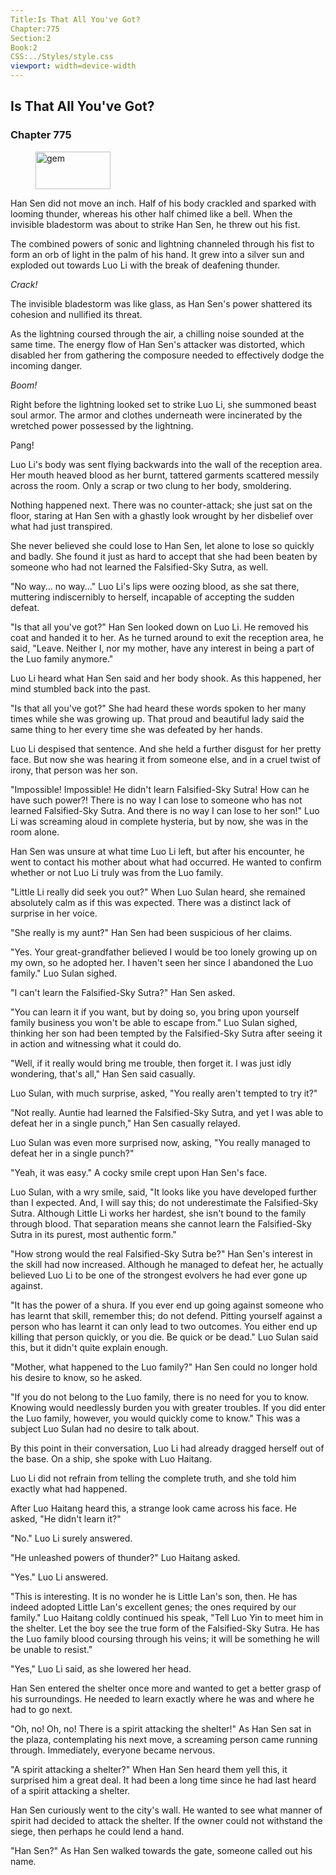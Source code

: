 ```yaml
---
Title:Is That All You've Got? 
Chapter:775 
Section:2 
Book:2 
CSS:../Styles/style.css 
viewport: width=device-width
---
```

  
## Is That All You've Got?
### Chapter 775
  
<figure>
	<img src="../Images/gem.gif" alt="gem" id="gem" width="120" height="60" />
</figure>
  

  
Han Sen did not move an inch. Half of his body crackled and sparked with looming thunder, whereas his other half chimed like a bell. When the invisible bladestorm was about to strike Han Sen, he threw out his fist.

The combined powers of sonic and lightning channeled through his fist to form an orb of light in the palm of his hand. It grew into a silver sun and exploded out towards Luo Li with the break of deafening thunder.

*Crack!*

The invisible bladestorm was like glass, as Han Sen's power shattered its cohesion and nullified its threat.

As the lightning coursed through the air, a chilling noise sounded at the same time. The energy flow of Han Sen's attacker was distorted, which disabled her from gathering the composure needed to effectively dodge the incoming danger.

*Boom!*

Right before the lightning looked set to strike Luo Li, she summoned beast soul armor. The armor and clothes underneath were incinerated by the wretched power possessed by the lightning.

Pang!

Luo Li's body was sent flying backwards into the wall of the reception area. Her mouth heaved blood as her burnt, tattered garments scattered messily across the room. Only a scrap or two clung to her body, smoldering.

Nothing happened next. There was no counter-attack; she just sat on the floor, staring at Han Sen with a ghastly look wrought by her disbelief over what had just transpired.

She never believed she could lose to Han Sen, let alone to lose so quickly and badly. She found it just as hard to accept that she had been beaten by someone who had not learned the Falsified-Sky Sutra, as well.

"No way... no way..." Luo Li's lips were oozing blood, as she sat there, muttering indiscernibly to herself, incapable of accepting the sudden defeat.

"Is that all you've got?" Han Sen looked down on Luo Li. He removed his coat and handed it to her. As he turned around to exit the reception area, he said, "Leave. Neither I, nor my mother, have any interest in being a part of the Luo family anymore."

Luo Li heard what Han Sen said and her body shook. As this happened, her mind stumbled back into the past.

"Is that all you've got?" She had heard these words spoken to her many times while she was growing up. That proud and beautiful lady said the same thing to her every time she was defeated by her hands.

Luo Li despised that sentence. And she held a further disgust for her pretty face. But now she was hearing it from someone else, and in a cruel twist of irony, that person was her son.

"Impossible! Impossible! He didn't learn Falsified-Sky Sutra! How can he have such power?! There is no way I can lose to someone who has not learned Falsified-Sky Sutra. And there is no way I can lose to her son!" Luo Li was screaming aloud in complete hysteria, but by now, she was in the room alone.

Han Sen was unsure at what time Luo Li left, but after his encounter, he went to contact his mother about what had occurred. He wanted to confirm whether or not Luo Li truly was from the Luo family.

"Little Li really did seek you out?" When Luo Sulan heard, she remained absolutely calm as if this was expected. There was a distinct lack of surprise in her voice.

"She really is my aunt?" Han Sen had been suspicious of her claims.

"Yes. Your great-grandfather believed I would be too lonely growing up on my own, so he adopted her. I haven't seen her since I abandoned the Luo family." Luo Sulan sighed.

"I can't learn the Falsified-Sky Sutra?" Han Sen asked.

"You can learn it if you want, but by doing so, you bring upon yourself family business you won't be able to escape from." Luo Sulan sighed, thinking her son had been tempted by the Falsified-Sky Sutra after seeing it in action and witnessing what it could do.

"Well, if it really would bring me trouble, then forget it. I was just idly wondering, that's all," Han Sen said casually.

Luo Sulan, with much surprise, asked, "You really aren't tempted to try it?"

"Not really. Auntie had learned the Falsified-Sky Sutra, and yet I was able to defeat her in a single punch," Han Sen casually relayed.

Luo Sulan was even more surprised now, asking, "You really managed to defeat her in a single punch?"

"Yeah, it was easy." A cocky smile crept upon Han Sen's face.

Luo Sulan, with a wry smile, said, "It looks like you have developed further than I expected. And, I will say this; do not underestimate the Falsified-Sky Sutra. Although Little Li works her hardest, she isn't bound to the family through blood. That separation means she cannot learn the Falsified-Sky Sutra in its purest, most authentic form."

"How strong would the real Falsified-Sky Sutra be?" Han Sen's interest in the skill had now increased. Although he managed to defeat her, he actually believed Luo Li to be one of the strongest evolvers he had ever gone up against.

"It has the power of a shura. If you ever end up going against someone who has learnt that skill, remember this; do not defend. Pitting yourself against a person who has learnt it can only lead to two outcomes. You either end up killing that person quickly, or you die. Be quick or be dead." Luo Sulan said this, but it didn't quite explain enough.

"Mother, what happened to the Luo family?" Han Sen could no longer hold his desire to know, so he asked.

"If you do not belong to the Luo family, there is no need for you to know. Knowing would needlessly burden you with greater troubles. If you did enter the Luo family, however, you would quickly come to know." This was a subject Luo Sulan had no desire to talk about.

By this point in their conversation, Luo Li had already dragged herself out of the base. On a ship, she spoke with Luo Haitang.

Luo Li did not refrain from telling the complete truth, and she told him exactly what had happened.

After Luo Haitang heard this, a strange look came across his face. He asked, "He didn't learn it?"

"No." Luo Li surely answered.

"He unleashed powers of thunder?" Luo Haitang asked.

"Yes." Luo Li answered.

"This is interesting. It is no wonder he is Little Lan's son, then. He has indeed adopted Little Lan's excellent genes; the ones required by our family." Luo Haitang coldly continued his speak, "Tell Luo Yin to meet him in the shelter. Let the boy see the true form of the Falsified-Sky Sutra. He has the Luo family blood coursing through his veins; it will be something he will be unable to resist."

"Yes," Luo Li said, as she lowered her head.

Han Sen entered the shelter once more and wanted to get a better grasp of his surroundings. He needed to learn exactly where he was and where he had to go next.

"Oh, no! Oh, no! There is a spirit attacking the shelter!" As Han Sen sat in the plaza, contemplating his next move, a screaming person came running through. Immediately, everyone became nervous.

"A spirit attacking a shelter?" When Han Sen heard them yell this, it surprised him a great deal. It had been a long time since he had last heard of a spirit attacking a shelter.

Han Sen curiously went to the city's wall. He wanted to see what manner of spirit had decided to attack the shelter. If the owner could not withstand the siege, then perhaps he could lend a hand.

"Han Sen?" As Han Sen walked towards the gate, someone called out his name.